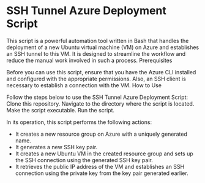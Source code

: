 # SSH Tunnel Azure Deployment Script
 
This script is a powerful automation tool written in Bash that handles the deployment of a new Ubuntu virtual machine (VM) on Azure and establishes an SSH tunnel to this VM. It is designed to streamline the workflow and reduce the manual work involved in such a process.
Prerequisites
 
Before you can use this script, ensure that you have the Azure CLI installed and configured with the appropriate permissions. Also, an SSH client is necessary to establish a connection with the VM.
How to Use
 
Follow the steps below to use the SSH Tunnel Azure Deployment Script:
Clone this repository.
Navigate to the directory where the script is located.
Make the script executable.
Run the script.

In its operation, this script performs the following actions:
- It creates a new resource group on Azure with a uniquely generated name.
- It generates a new SSH key pair.
- It creates a new Ubuntu VM in the created resource group and sets up the SSH connection using the generated SSH key pair.
- It retrieves the public IP address of the VM and establishes an SSH connection using the private key from the key pair generated earlier.
